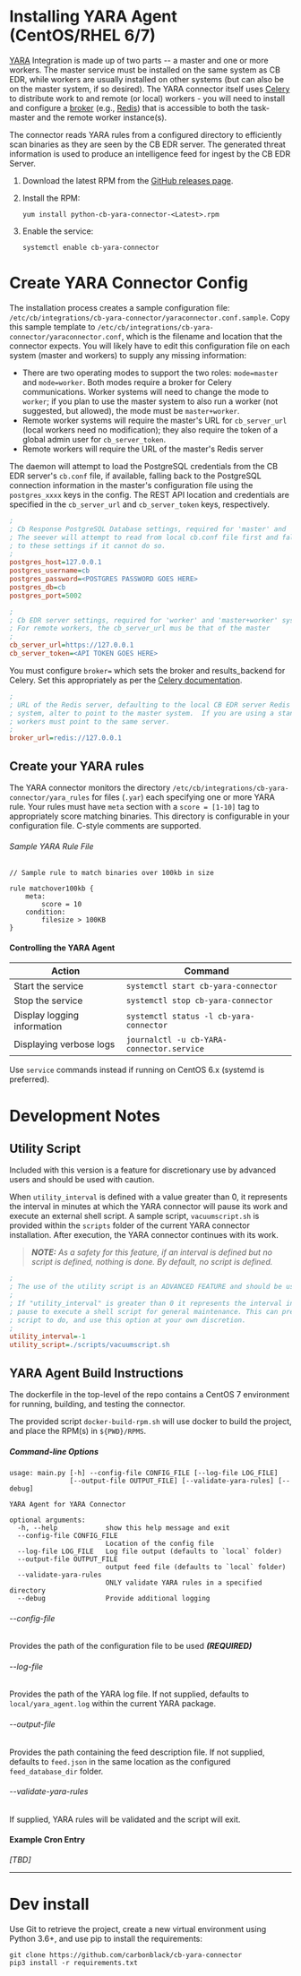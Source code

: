 # Installing YARA Agent (CentOS/RHEL 6/7)

[YARA](https://virustotal.github.io/yara/) Integration is made up of two parts -- a master and one or more workers. The master service must be installed on the same system as CB EDR, while workers are usually installed on other systems (but can also be on the master system, if so desired). The YARA connector itself uses [Celery](http://www.celeryproject.org/) to distribute work to and remote (or local) workers - you will need to install and configure a [broker](https://docs.celeryproject.org/en/latest/getting-started/brokers/) (e.g., [Redis](https://redis.io/)) that is accessible to both the task-master and the remote worker instance(s).

The connector reads YARA rules from a configured directory to efficiently scan binaries as they are seen by the CB EDR server. The generated threat information is used to produce an intelligence feed for ingest by the CB EDR Server.

1. Download the latest RPM from the [GitHub releases page](https://github.com/carbonblack/cb-yara-connector/releases/download/untagged-b39ed959488c9ec78055/python-cb-yara-connector-2.1-0.x86_64.rpm).
1. Install the RPM:

    `yum install python-cb-yara-connector-<Latest>.rpm`

1. Enable the service:

    `systemctl enable cb-yara-connector`

# Create YARA Connector Config

The installation process creates a sample configuration file: `/etc/cb/integrations/cb-yara-connector/yaraconnector.conf.sample`.  Copy
this sample template to `/etc/cb/integrations/cb-yara-connector/yaraconnector.conf`,
which is the filename and location that the connector expects.  You will likely have to edit this
configuration file on each system (master and workers) to supply any missing
information:
* There are two operating modes to support the two roles: `mode=master` and `mode=worker`. Both modes require a broker for Celery communications. Worker systems will need to change the mode to `worker`; if you plan to use the master system to also run a worker (not suggested, but allowed), the mode must be `master+worker`.
* Remote worker systems will require the master's URL for `cb_server_url` (local workers need no modification);
 they also require  the token of a global admin user for `cb_server_token`. 
* Remote workers will require the URL of the master's Redis server 

The daemon will attempt to load the PostgreSQL credentials from the CB EDR server's `cb.conf` file, 
if available, falling back to the PostgreSQL connection information in the master's configuration file using the `postgres_xxxx` keys in the config. The REST API location and credentials are specified in the `cb_server_url` and `cb_server_token` keys, respectively. 

```ini
;
; Cb Response PostgreSQL Database settings, required for 'master' and 'master+worker' systems
; The seever will attempt to read from local cb.conf file first and fall back
; to these settings if it cannot do so.
;
postgres_host=127.0.0.1
postgres_username=cb
postgres_password=<POSTGRES PASSWORD GOES HERE>
postgres_db=cb
postgres_port=5002
```

```ini
;
; Cb EDR server settings, required for 'worker' and 'master+worker' systems
; For remote workers, the cb_server_url mus be that of the master
;
cb_server_url=https://127.0.0.1
cb_server_token=<API TOKEN GOES HERE>
```

You must configure `broker=` which sets the broker and results_backend for Celery. 
Set this appropriately as per the [Celery documentation](https://docs.celeryproject.org/en/latest/getting-started/brokers/).

```ini
;
; URL of the Redis server, defaulting to the local CB EDR server Redis for the master.  If this is a worker
; system, alter to point to the master system.  If you are using a standalone Redis server, both master and
; workers must point to the same server.
;
broker_url=redis://127.0.0.1
```
## Create your YARA rules

The YARA connector monitors the directory `/etc/cb/integrations/cb-yara-connector/yara_rules` for files (`.yar`) each 
specifying one or more YARA rule. Your rules must have `meta` section with a 
`score = [1-10]` tag to appropriately score matching binaries.  This directory is 
configurable in your configuration file. C-style comments are supported.

###### Sample YARA Rule File
```
// Sample rule to match binaries over 100kb in size

rule matchover100kb {
	meta:
		score = 10
	condition:
		filesize > 100KB
}
```

#### Controlling the YARA Agent 

| Action | Command |
| ------ | ------- |
| Start the service | `systemctl start cb-yara-connector` |
| Stop the service | `systemctl stop cb-yara-connector` |
| Display logging information | `systemctl status -l cb-yara-connector` | 
| Displaying verbose logs | `journalctl -u cb-YARA-connector.service` |

Use `service` commands instead if running on CentOS 6.x (systemd is preferred).

# Development Notes	

## Utility Script
Included with this version is a feature for discretionary use by advanced users and
should be used with caution.

When `utility_interval` is defined with a value greater than 0, it represents the interval
in minutes at which the YARA connector will pause its work and execute an external
shell script.  A sample script, `vacuumscript.sh`  is provided within the `scripts` folder
of the current YARA connector installation. After execution, the YARA connector continues with
its work.

> _**NOTE:** As a safety for this feature, if an interval is defined but no script is defined, nothing is done.
> By default, no script is defined._

```ini
;
; The use of the utility script is an ADVANCED FEATURE and should be used with caution!
;
; If "utility_interval" is greater than 0 it represents the interval in minutes after which the YARA connector will
; pause to execute a shell script for general maintenance. This can present risks. Be careful what you allow the
; script to do, and use this option at your own discretion.
;
utility_interval=-1
utility_script=./scripts/vacuumscript.sh
```

## YARA Agent Build Instructions 

The dockerfile in the top-level of the repo contains a CentOS 7 environment for running, building, and testing 
the connector. 

The provided script `docker-build-rpm.sh` will use docker to build the project, and place the RPM(s) in `${PWD}/RPMS`. 


##### Command-line Options
```text
usage: main.py [-h] --config-file CONFIG_FILE [--log-file LOG_FILE]
               [--output-file OUTPUT_FILE] [--validate-yara-rules] [--debug]

YARA Agent for YARA Connector

optional arguments:
  -h, --help            show this help message and exit
  --config-file CONFIG_FILE
                        Location of the config file
  --log-file LOG_FILE   Log file output (defaults to `local` folder)
  --output-file OUTPUT_FILE
                        output feed file (defaults to `local` folder)
  --validate-yara-rules
                        ONLY validate YARA rules in a specified directory
  --debug               Provide additional logging

```
###### --config-file
Provides the path of the configuration file to be used _**(REQUIRED)**_

###### --log-file
Provides the path of the YARA log file.  If not supplied, defaults to `local/yara_agent.log`
within the current YARA package.

###### --output-file
Provides the path containing the feed description file.  If not supplied, defaults to
`feed.json` in the same location as the configured `feed_database_dir` folder.

###### --validate-yara-rules
If supplied, YARA rules will be validated and the script will exit.

#### Example Cron Entry
_[TBD]_

---
# Dev install 

Use Git to retrieve the project, create a new virtual environment using Python 3.6+, and use pip to install the requirements:

```
git clone https://github.com/carbonblack/cb-yara-connector
pip3 install -r requirements.txt
```
